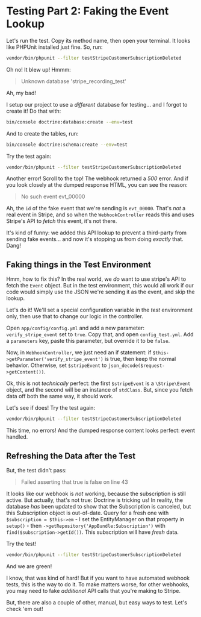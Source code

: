 # Testing Part 2: Faking the Event Lookup

Let's run the test. Copy its method name, then open your terminal. It looks like
PHPUnit installed just fine. So, run:

```bash
vendor/bin/phpunit --filter testStripeCustomerSubscriptionDeleted
```

Oh no! It blew up! Hmmm:

> Unknown database 'stripe_recording_test'

Ah, my bad!

I setup our project to use a *different* database for testing... and I forgot
to create it! Do that with:

```bash
bin/console doctrine:database:create --env=test
```

And to create the tables, run:

```bash
bin/console doctrine:schema:create --env=test
```

Try the test again:

```bash
vendor/bin/phpunit --filter testStripeCustomerSubscriptionDeleted
```

Another error! Scroll to the top! The webhook returned a *500* error. And if you look
closely at the dumped response HTML, you can see the reason:

> No such event evt_00000

Ah, the `id` of the fake event that we're sending is `evt_00000`. That's *not* a real
event in Stripe, and so when the `WebhookController` reads this and uses Stripe's
API to *fetch* this event, it's not there.

It's kind of funny: we added this API lookup to prevent a third-party from sending
fake events... and now it's stopping us from doing *exactly* that. Dang!

## Faking things in the Test Environment

Hmm, how to fix this? In the real world, we *do* want to use stripe's API to
fetch the `Event` object. But in the test environment, this would all work if our
code would simply use the JSON we're sending it as the event, and skip the lookup.

Let's do it! We'll set a special configuration variable in the *test* environment
only, then use that to change our logic in the controller.

Open `app/config/config.yml` and add a new parameter: `verify_stripe_event` set to
`true`. Copy that, and open `config_test.yml`. Add a `parameters` key, paste this
parameter, but override it to be `false`.

Now, in `WebhookController`, we just need an if statement: if
`$this->getParameter('verify_stripe_event')` is true, then keep the normal behavior.
Otherwise, set `$stripeEvent` to `json_decode($request->getContent())`.

Ok, this is not *technically* perfect: the first `$stripeEvent` is a `\Stripe\Event`
object, and the second will be an instance of `stdClass`. But, since you fetch data
off both the same way, it should work.

Let's see if does! Try the test again:

```bash
vendor/bin/phpunit --filter testStripeCustomerSubscriptionDeleted
```

This time, no errors! And the dumped response content looks perfect: event handled.

## Refreshing the Data after the Test

But, the test didn't pass:

> Failed asserting that true is false on line 43

It looks like our webhook is *not* working, because the subscription is still active.
But actually, that's not true: Doctrine is tricking us! In reality, the database
*has* been updated to show that the Subscription is canceled, but this Subscription
object is out-of-date. Query for a fresh one with `$subscription = $this->em` - I
set the EntityManager on that property in `setup()` - then `->getRepository('AppBundle:Subscription')`
with `find($subscription->getId())`. This subscription will have *fresh* data.

Try the test!

```bash
vendor/bin/phpunit --filter testStripeCustomerSubscriptionDeleted
```

And we are green!

I know, that was kind of hard! But if you want to have automated webhook tests,
this is the way to do it. To make matters worse, for other webhooks, you may need
to fake *additional* API calls that you're making to Stripe.

But, there are also a couple of other, manual, but easy ways to test. Let's check
'em out!
